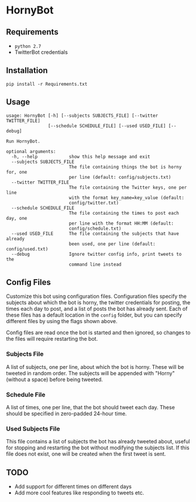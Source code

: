# HornyBot

## Requirements

- `python 2.7`
- TwitterBot credentials

## Installation

`pip install -r Requirements.txt`

## Usage
```
usage: HornyBot [-h] [--subjects SUBJECTS_FILE] [--twitter TWITTER_FILE]
                [--schedule SCHEDULE_FILE] [--used USED_FILE] [--debug]

Run HornyBot.

optional arguments:
  -h, --help            show this help message and exit
  --subjects SUBJECTS_FILE
                        The file containing things the bot is horny for, one
                        per line (default: config/subjects.txt)
  --twitter TWITTER_FILE
                        The file containing the Twitter keys, one per line
                        with the format key_name=key_value (default:
                        config/twitter.txt)
  --schedule SCHEDULE_FILE
                        The file containing the times to post each day, one
                        per line with the format HH:MM (default:
                        config/schedule.txt)
  --used USED_FILE      The file containing the subjects that have already
                        been used, one per line (default: config/used.txt)
  --debug               Ignore twitter config info, print tweets to the
                        command line instead
```

## Config Files

Customize this bot using configuration files. Configuration files specify the subjects about which the bot is horny, the twitter credentials for posting, the times each day to post, and a list of posts the bot has already sent. Each of these files has a default location in the `config` folder, but you can specify different files by using the flags shown above.

Config files are read once the bot is started and then ignored, so changes to the files will require restarting the bot.

### Subjects File

A list of subjects, one per line, about which the bot is horny. These will be tweeted in random order. The subjects will be appended with "Horny" (without a space) before being tweeted.

### Schedule File

A list of times, one per line, that the bot should tweet each day. These should be specified in zero-padded 24-hour time.

### Used Subjects File

This file contains a list of subjects the bot has already tweeted about, useful for stopping and restarting the bot without modifying the subjects list. If this file does not exist, one will be created when the first tweet is sent.

## TODO

- Add support for different times on different days
- Add more cool features like responding to tweets etc.